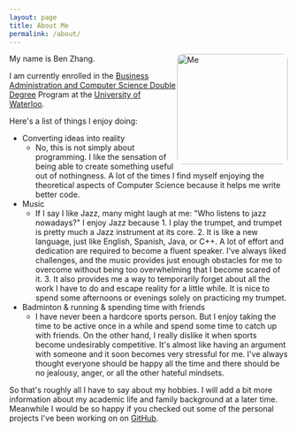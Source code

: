 ```yaml
---
layout: page
title: About Me
permalink: /about/
---
```


<img src="https://avatars1.githubusercontent.com/u/5977478" alt="Me" style="width: 200px; border-radius: 10px;user-drag: none;user-select: none;-moz-user-select: none;-webkit-user-drag: none;-webkit-user-select: none;-ms-user-select: none;float:right;" />

My name is Ben Zhang.

I am currently enrolled in the [Business Administration and Computer Science Double Degree](https://uwaterloo.ca/find-out-more/programs/business-administration-computer-science-double-degree) Program at the [University of Waterloo](https://uwaterloo.ca/).

Here's a list of things I enjoy doing:

* Converting ideas into reality
  * No, this is not simply about programming. I like the sensation of being able to create something useful out of nothingness. A lot of the times I find myself enjoying the theoretical aspects of Computer Science because it helps me write better code.
* Music
  * If I say I like Jazz, many might laugh at me: "Who listens to jazz nowadays?" I enjoy Jazz because 1. I play the trumpet, and trumpet is pretty much a Jazz instrument at its core. 2. It is like a new language, just like English, Spanish, Java, or C++. A lot of effort and dedication are required to become a fluent speaker. I've always liked challenges, and the music provides just enough obstacles for me to overcome without being too overwhelming that I become scared of it. 3. It also provides me a way to temporarily forget about all the work I have to do and escape reality for a little while. It is nice to spend some afternoons or evenings solely on practicing my trumpet.
* Badminton & running & spending time with friends
  * I have never been a hardcore sports person. But I enjoy taking the time to be active once in a while and spend some time to catch up with friends. On the other hand, I really dislike it when sports become undesirably competitive. It's almost like having an argument with someone and it soon becomes very stressful for me. I've always thought everyone should be happy all the time and there should be no jealousy, anger, or all the other hateful mindsets.

So that's roughly all I have to say about my hobbies. I will add a bit more information about my academic life and family background at a later time. Meanwhile I would be so happy if you checked out some of the personal projects I've been working on on [GitHub](https://github.com/ben-z).
